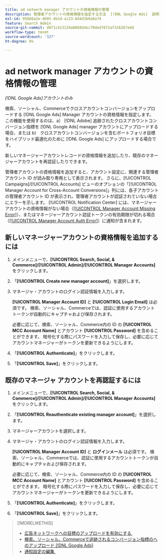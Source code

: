 ```yaml
---
title: ad network manager アカウントの資格情報の管理
description: 管理者アカウントの資格情報を指定する方法  [!DNL Google Ads]  説明します。
exl-id: 95866a2e-4695-4b1d-ac23-844d3b9a0a74
feature: Search Admin
source-git-commit: d0f1c413134a0868ddec79ded7672af316267edd
workflow-type: tm+mt
source-wordcount: '327'
ht-degree: 0%

---
```


# ad network manager アカウントの資格情報の管理

*[!DNL Google Ads]アカウントのみ*

検索、ソーシャル、Commerceでクロスアカウントコンバージョンをアップロードする [!DNL Google Ads] Manager アカウントの資格情報を指定します。 この機能を使用するのは、a） [!DNL Adobe] 追跡されたクロスアカウントコンバージョン指標を [!DNL Google Ads] manager アカウントにアップロードする場合、または b） クロスアカウントコンバージョンを含むポートフォリオ目標をハイブリッド最適化のために [!DNL Google Ads] にアップロードする場合です。

<!-- [Maybe later: and c) sync conversion value rules for accounts that use cross-account conversion tracking with Google Ads.] -->

新しいマネージャーアカウントレコードの資格情報を追加したり、既存のマネージャーアカウントを再認証したりできます。

管理者アカウントの資格情報を追加すると、アカウント設定に、関連する管理者アカウント ID が読み取り専用として表示されます。 さらに、[!UICONTROL Campaigns]/[!UICONTROL Accounts] ビューのオプションの「[!UICONTROL Manager Account for Cross-Account Conversions]」列には、各子アカウントの管理者アカウント ID が表示され、管理者アカウントが認証されていない場合にエラーを示します。 [!UICONTROL Notification Center] には、マネージャーアカウントの資格情報がない場合（[[!UICONTROL Manager Account Missing Error]](/help/search-social-commerce/notifications/notification-about.md)）、またはマネージャーアカウント認証トークンの有効期限が切れる場合（[[!UICONTROL Manager Account Auth Error]](/help/search-social-commerce/notifications/notification-about.md)）に通知が含まれます。

## 新しいマネージャーアカウントの資格情報を追加するには

1. メインメニューで、**[!UICONTROL Search, Social, & Commerce]/[!UICONTROL Admin]/[!UICONTROL Manager Accounts]** をクリックします。

1. 「**[!UICONTROL Create new manager account]**」を選択します。

1. マネージャ・アカウントのログイン認証情報を入力します。

   **[!UICONTROL Manager Account ID]** と **[!UICONTROL Login Email]** は必須です。 検索、ソーシャル、Commerceでは、認証に使用するアカウントトークンが自動的にキャプチャおよび保存されます。

   必要に応じて、検索、ソーシャル、Commerce内の ID の **[!UICONTROL MCC Account Name]** とアカウント **[!UICONTROL Password]** を含めることができます。 暗号化する際にパスワードを入力して保存し、必要に応じてアカウントマネージャーがトークンを更新できるようにします。

1. 「**[!UICONTROL Authenticate]**」をクリックします。

1. 「**[!UICONTROL Save]**」をクリックします。

## 既存のマネージャ アカウントを再認証するには

1. メインメニューで、**[!UICONTROL Search, Social, & Commerce]/[!UICONTROL Admin]/[!UICONTROL Manager Accounts]** をクリックします。

1. 「**[!UICONTROL Reauthenticate existing manager account]**」を選択します。

1. マネージャーアカウントを選択します。

1. マネージャ・アカウントのログイン認証情報を入力します。

   **[!UICONTROL Manager Account ID]** と **ログインメール** は必須です。 検索、ソーシャル、Commerceでは、認証に使用するアカウントトークンが自動的にキャプチャおよび保存されます。

   必要に応じて、検索、ソーシャル、Commerce内の ID の **[!UICONTROL MCC Account Name]** とアカウント **[!UICONTROL Password]** を含めることができます。 暗号化する際にパスワードを入力して保存し、必要に応じてアカウントマネージャーがトークンを更新できるようにします。

1. 「**[!UICONTROL Authenticate]**」をクリックします。

1. 「**[!UICONTROL Save]**」をクリックします。

>[!MORELIKETHIS]
>
>* [&#x200B; 広告ネットワークへの目標のアップロードを有効にする &#x200B;](/help/search-social-commerce/tools/objective-upload-to-networks.md)
>* [&#x200B; 検索、ソーシャル、Commerceで追跡されるコンバージョン指標のへのアップロード  [!DNL Google Ads]](/help/search-social-commerce/tools/conversion-metrics-upload-to-google.md)
>* [&#x200B; 通知設定の編集 &#x200B;](/help/search-social-commerce/notifications/notification-edit.md)
